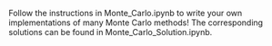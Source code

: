 

<!--
 * @version:
 * @Author:  StevenJokess https://github.com/StevenJokess
 * @Date: 2020-12-08 17:07:37
 * @LastEditors:  StevenJokess https://github.com/StevenJokess
 * @LastEditTime: 2020-12-08 17:08:00
 * @Description:
 * @TODO::
 * @Reference:
-->
Follow the instructions in Monte_Carlo.ipynb to write your own implementations of many Monte Carlo methods! The corresponding solutions can be found in Monte_Carlo_Solution.ipynb.

[1]: https://github.com/udacity/deep-reinforcement-learning/blob/master/monte-carlo/Monte_Carlo.ipynbs
